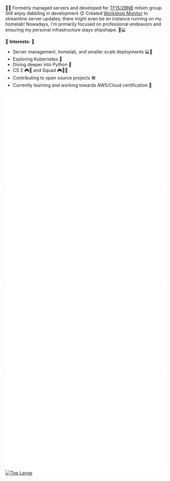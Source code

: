 👨‍💻 Formerly managed servers and developed for [TF15/2BNB](https://discord.gg/FA7EJkq2zU) milsim group. Still enjoy dabbling in development 😊 Created [Workshop Monitor](https://github.com/UrekD/Steam-Workshop-Monitor) to streamline server updates; there might even be an instance running on my homelab! Nowadays, I'm primarily focused on professional endeavors and ensuring my personal infrastructure stays shipshape. 💼💻

🌟 **Interests:**  🌟
- Server management, homelab, and smaller scale deployments 💻🔧
- Exploring Kubernetes 🐳
- Diving deeper into Python 🐍
- CS 2 🎮🎯 and Squad 🎮👨‍✈️
- Contributing to open source projects 🛠️
- Currently learning and working towards AWS/Cloud certification 🚀





<!--[![Anurag's GitHub stats](https://github-readme-stats.vercel.app/api?username=urekd&theme=radical)](https://github.com/anuraghazra/github-readme-stats)-->
![](https://raw.githubusercontent.com/urekd/github-stats/master/generated/overview.svg#gh-dark-mode-only)
![](https://raw.githubusercontent.com/urekd/github-stats/master/generated/overview.svg#gh-light-mode-only)
![](https://raw.githubusercontent.com/urekd/github-stats/master/generated/languages.svg#gh-dark-mode-only)
![](https://raw.githubusercontent.com/urekd/github-stats/master/generated/languages.svg#gh-light-mode-only)
[![Top Langs](https://github-readme-stats.vercel.app/api/top-langs/?username=urekd&layout=compact&theme=radical&langs_count=6)](https://github.com/anuraghazra/github-readme-stats)













<!--
**UrekD/UrekD** is a ✨ _special_ ✨ repository because its `README.md` (this file) appears on your GitHub profile.

Here are some ideas to get you started:

- 🔭 I’m currently working on ...
- 🌱 I’m currently learning ...
- 👯 I’m looking to collaborate on ...
- 🤔 I’m looking for help with ...
- 💬 Ask me about ...
- 📫 How to reach me: ...
- 😄 Pronouns: ...
- ⚡ Fun fact: ...
-->
